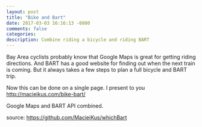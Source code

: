 ```yaml
---
layout: post
title: "Bike and Bart"
date: 2017-03-03 16:16:13 -0800
comments: false
categories: 
description: Combine riding a bicycle and riding BART
---
```


Bay Area cyclists probably know that Google Maps is great for getting riding directions. And BART has a good website for finding out when the next train is coming. But it always takes a few steps to plan a full bicycle and BART trip. 

Now this can be done on a single page. I present to you http://maciejkus.com/bike-bart/

Google Maps and BART API combined.

source:
https://github.com/MaciejKus/whichBart
